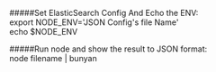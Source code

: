 #####Set ElasticSearch Config And Echo the ENV:  
  export NODE_ENV='JSON Config's file Name'  
  echo $NODE_ENV
  
  
#####Run node and show the result to JSON format:  
  node filename | bunyan
